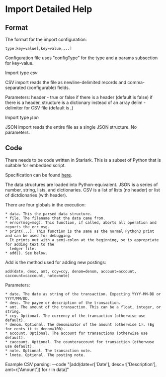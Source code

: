 Import Detailed Help
============================

Format
------

The format for the import configuration:

    type:key=value[,key=value,...]

Configuration file uses "configType" for the type and a
params subsection for key-value.

Import type *csv*

CSV import reads the file as newline-delimited records and
comma-separated (configurable) fields.

Parameters:
  header              - true or false if there is a header (default is false)
                        if there is a header, structure is a dictionary instead of an array
  delim               - delimiter for CSV file (default is ,)

Import type *json*

JSON import reads the entire file as a single JSON structure. No parameters.

Code
----

There needs to be code written in Starlark. This is a subset of Python that is suitable
for embedded script.

Specification can be found [here](https://github.com/google/starlark-go/blob/master/doc/spec.md).

The data structures are loaded into Python-equivalent. JSON is a series of number, string, lists,
and dictionaries. CSV is a list of lists (no header) or list of dictdionaries (with header).

There are four globals in the execution:

    * data. This the parsed data structure.
    * file. The filename that the data came from.
    * error(msg=msg). This function, if called, aborts all operation and reports the err msg.
    * print(...). This function is the same as the normal Python3 print and can be used for debugging.
      It prints out with a semi-colon at the beginning, so is appropriate for adding text to the
      ledger file.
    * add(). See below.

Add is the method used for adding new postings:

    add(date, desc, amt, ccy=ccy, denom=denom, account=account, caccount=caccount, note=note)

Parameters:

    * date. The date as string of the transaction. Expecting YYYY-MM-DD or YYYY/MM/DD.
    * desc. The payee or description of the transaction.
    * amt. The amount of the transaction. This can be a float, integer, or string.
    * ccy. Optional. The currency of the transaction (otherwise use default).
    * denom. Optional. The denominator of the amount (otherwise 1). (Eg for cents it is denom=100).
    * account. Optional. The account for transactions (otherwise use default).
    * caccount. Optional. The counteraccount for transaction (otherwuse use default).
    * note. Optional. The transaction note.
    * lnote. Optional. The posting note.

Example CSV parsing:
    --code "[add(date=r['Date'], desc=r['Description'], amt=r['Amount']) for r in data]"


